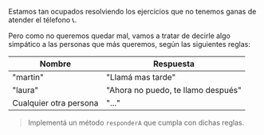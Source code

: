 Estamos tan ocupados resolviendo los ejercicios que no tenemos ganas de atender el télefono :telephone_receiver:.

Pero como no queremos quedar mal, vamos a tratar de decirle algo simpático a las personas que más queremos, según las siguientes reglas:

<table class="table table-bordered table-striped">
  <thead>
    <tr>
      <th>Nombre</th>
      <th>Respuesta</th>
    </tr>
  </thead>
  <tbody>
    <tr>
      <td>"martin"</td>
      <td>"Llamá mas tarde"</td>
    </tr>
    <tr>
      <td>"laura"</td>
      <td>"Ahora no puedo, te llamo después"</td>
    </tr>
    <tr>
      <td>Cualquier otra persona</td>
      <td>"..."</td>
    </tr>
  </tbody>
</table>

> Implementá un método `responderA` que cumpla con dichas reglas. 